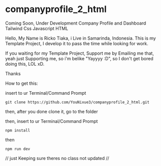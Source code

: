 # companyprofile_2_html
Coming Soon, Under Development Company Profile and Dashboard 
Tailwind Css Javascript HTML

Hello, My Name is Ricko Tiaka, i Live in Samarinda, Indonesia.
This is my Template Project, I develop it to pass the time while looking for work.

If you waiting for my Template Project, Support me by Emailing me that, yeah just Supporting me, so i'm belike "Yayyyy :D", so I don't get bored doing this, LOL xD.

Thanks

How to get this:

insert to ur Terminal/Command Prompt

`git clone https://github.com/YouNixue3/companyprofile_2_html.git`

then, after you done clone it, go to the folder

then, insert to ur Terminal/Command Prompt

`npm install`

then

`npm run dev`

// just Keeping sure theres no class not updated //


